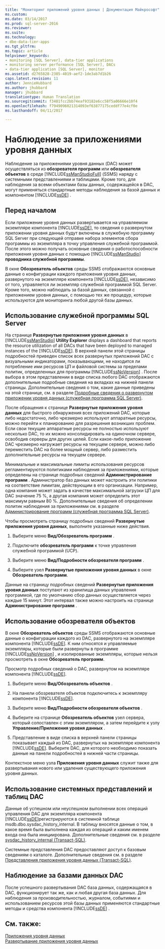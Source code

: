 ```yaml
---
title: "Мониторинг приложений уровня данных | Документация Майкрософт"
ms.custom: 
ms.date: 03/14/2017
ms.prod: sql-server-2016
ms.reviewer: 
ms.suite: 
ms.technology:
- dbe-data-tier-apps
ms.tgt_pltfrm: 
ms.topic: article
helpviewer_keywords:
- monitoring [SQL Server], data-tier applications
- monitoring server performance [SQL Server], DACs
- data-tier application [SQL Server], monitor
ms.assetid: d2765828-2385-4019-aef2-1de3ab7d1b26
caps.latest.revision: 11
author: JennieHubbard
ms.author: jhubbard
manager: jhubbard
translationtype: Human Translation
ms.sourcegitcommit: f3481fcc2bb74eaf93182e6cc58f5a06666e10f4
ms.openlocfilehash: f7949096021314093ef63877175ceddf77e4cf0e
ms.lasthandoff: 04/11/2017

---
```

# <a name="monitor-data-tier-applications"></a>Наблюдение за приложениями уровня данных
  Наблюдение за приложениями уровня данных (DAC) может осуществляться из **обозревателя программ** или **обозревателя объектов** в среде [!INCLUDE[ssManStudioFull](../../includes/ssmanstudiofull-md.md)] (SSMS) наряду с системными представлениями и таблицами. Кроме того, для наблюдения за всеми объектами базы данных, содержащейся в DAC, могут применяться стандартные методы наблюдения за базой данных и компонентом [!INCLUDE[ssDE](../../includes/ssde-md.md)] .  
  
## <a name="before-you-begin"></a>Перед началом  
 Если приложение уровня данных развертывается на управляемом экземпляре компонента [!INCLUDE[ssDE](../../includes/ssde-md.md)], то сведения о развернутом приложении уровня данных будут включены в служебную программу SQL Server при следующей отправке набора элементов сбора программы из экземпляра в точку управления служебной программой. После этого можно получать основные сведения о работоспособности приложения уровня данных с помощью [!INCLUDE[ssManStudio](../../includes/ssmanstudio-md.md)] **проводника служебной программы**.  
  
 В окне **Обозреватель объектов** среды SSMS отображаются основные данные о конфигурации каждого приложения уровня данных, развернутого на экземпляре компонента [!INCLUDE[ssDE](../../includes/ssde-md.md)], независимо от того, управляется ли экземпляр служебной программой SQL Server. Кроме того, можно наблюдать за базой данных, связанной с приложением уровня данных, с помощью тех же процедур, которые используются для мониторинга любой другой базы данных.  
  
## <a name="using-the-sql-server-utility"></a>Использование служебной программы SQL Server  
 На странице **Развернутые приложения уровня данных** в [!INCLUDE[ssManStudio](../../includes/ssmanstudio-md.md)] **Utility Explorer** displays a dashboard that reports the resource utilization of all DACs that have been deployed to managed instances of the [!INCLUDE[ssDE](../../includes/ssde-md.md)]. В верхней панели этой страницы подробностей приведен список всех развернутых приложений DAC с визуальными индикаторами, показывающими, не находится ли потребление ими ресурсов ЦП и файловой системы за пределами политик, определенных для программы [!INCLUDE[ssNoVersion](../../includes/ssnoversion-md.md)] . После выбора в этом представлении в виде списка любого DAC отображаются дополнительные подробные сведения на вкладках на нижней панели страницы. Дополнительные сведения о том, какие данные приведены на этой странице, см. в разделе [Подробные сведения о развернутом приложении уровня данных (служебная программа SQL Server)](http://msdn.microsoft.com/library/79c41dd9-abcb-434e-9326-00a341d5c867).  
  
 После обращения к странице **Развернутые приложения уровня данных** для быстрого обнаружения всех приложений DAC, которые либо недостаточно, либо чрезмерно используют аппаратные ресурсы, можно перейти к планированию для разрешения возникших проблем. Если свои текущие аппаратные ресурсы не полностью используют несколько DAC, то их можно консолидировать на одиночном сервере, освободив серверы для других целей. Если какое-либо приложение DAC чрезмерно нагружает ресурсы на текущем сервере, можно либо переместить DAC на более мощный сервер, либо разместить дополнительные ресурсы на текущем сервере.  
  
 Минимальные и максимальные лимиты использования ресурсов регламентируются политиками наблюдения за приложениями, которые определены на странице подробных сведений **Администрирование программ** . Администратор баз данных может настроить эти политики на соответствие лимитам, действующим в его организации. Например, одна компания может задать в качестве максимальной загрузки ЦП для DAC значение 75 %, а другая компания может определить этот максимум равным 80 %. Дополнительные сведения об определении политик наблюдения за приложениями см. в разделе [Администрирование программ (служебная программа SQL Server)](http://msdn.microsoft.com/library/3e5a00c3-8905-40f0-9ddc-d924df9c2f0d).  
  
 Чтобы просмотреть страницу подробных сведений **Развернутые приложения уровня данных**, выполните указанные ниже действия.  
  
1.  Выберите меню **Вид/Обозреватель программ** .  
  
2.  Подключите **обозреватель программ** к точке управления служебной программой (UCP).  
  
3.  Выберите меню **Вид/Подробности обозревателя программ** .  
  
4.  Выберите узел **Развернутые приложения уровня данных** в окне **Обозреватель программ**.  
  
 Данные на страницу подробных сведений **Развернутые приложения уровня данных** поступают из хранилища данных управления программой, где по умолчанию сбор данных осуществляется через каждые 15 минут. Этот интервал также можно настроить на странице **Администрирование программ** .  
  
## <a name="using-object-explorer"></a>Использование обозревателя объектов  
 В окне **Обозреватель объектов** среды SSMS отображаются основные данные о конфигурации каждого из DAC, развернутого на экземпляре компонента [!INCLUDE[ssDE](../../includes/ssde-md.md)]. К ним относятся и управляемые экземпляры, которые были развернуты в программе [!INCLUDE[ssNoVersion](../../includes/ssnoversion-md.md)] , и изолированные экземпляры, которые нельзя просмотреть в окне **Обозреватель программ**.  
  
 Просмотр подробных сведений о DAC, развернутом на экземпляре компонента [!INCLUDE[ssDE](../../includes/ssde-md.md)].  
  
1.  Выберите меню **Вид/Обозреватель объектов** .  
  
2.  На панели обозревателя объектов подключитесь к экземпляру компонента [!INCLUDE[ssDE](../../includes/ssde-md.md)].  
  
3.  Выберите меню **Вид/Подробности обозревателя объектов** .  
  
4.  Выберите на странице **Обозреватель объектов** узел сервера, который сопоставлен с этим экземпляром, а затем перейдите к узлу **Управление/Приложения уровня данных** .  
  
5.  Представление в виде списка в верхней панели страницы показывает каждый из DAC, развернутых на экземпляре компонента [!INCLUDE[ssDE](../../includes/ssde-md.md)]. Выберите DAC, для которого необходимо показать данные на панели подробностей в нижней части страницы.  
  
 Контекстное меню узла **Приложения уровня данных** служит также для развертывания нового или удаления существующего приложения уровня данных.  
  
## <a name="using-the-dac-system-views-and-tables"></a>Использование системных представлений и таблиц DAC  
 Данные об успешном или неуспешном выполнении всех операций управления DAC для экземпляра компонента [!INCLUDE[ssDE](../../includes/ssde-md.md)]регистрируются в системной таблице msdb.dbo.sysdac_history_internal. В таблицу вносятся данные о том, в какое время была выполнена каждая из операций и каким именем входа она была инициирована. Дополнительные сведения см. в разделе [sysdac_history_internal (Transact-SQL)](../../relational-databases/system-tables/data-tier-application-tables-sysdac-history-internal.md).  
  
 Системные представления DAC предоставляют доступ к базовым сведениям о каталоге. Дополнительные сведения см. в разделе [Представления приложения уровня данных (Transact-SQL)](http://msdn.microsoft.com/library/0de01328-d7a6-4677-b7a0-dcd3098c23d4).  
  
## <a name="monitoring-dac-databases"></a>Наблюдение за базами данных DAC  
 После успешного развертывания DAC база данных, содержащаяся в DAC, функционирует так же, как и любая другая база данных. Для наблюдения за производительностью, журналом, событиями и использованием ресурсов этой базы данных применяются стандартные методы и средства компонента [!INCLUDE[ssDE](../../includes/ssde-md.md)] .  
  
## <a name="see-also"></a>См. также:  
 [Приложения уровня данных](../../relational-databases/data-tier-applications/data-tier-applications.md)   
 [Развертывание приложения уровня данных](../../relational-databases/data-tier-applications/deploy-a-data-tier-application.md)  
  
  

